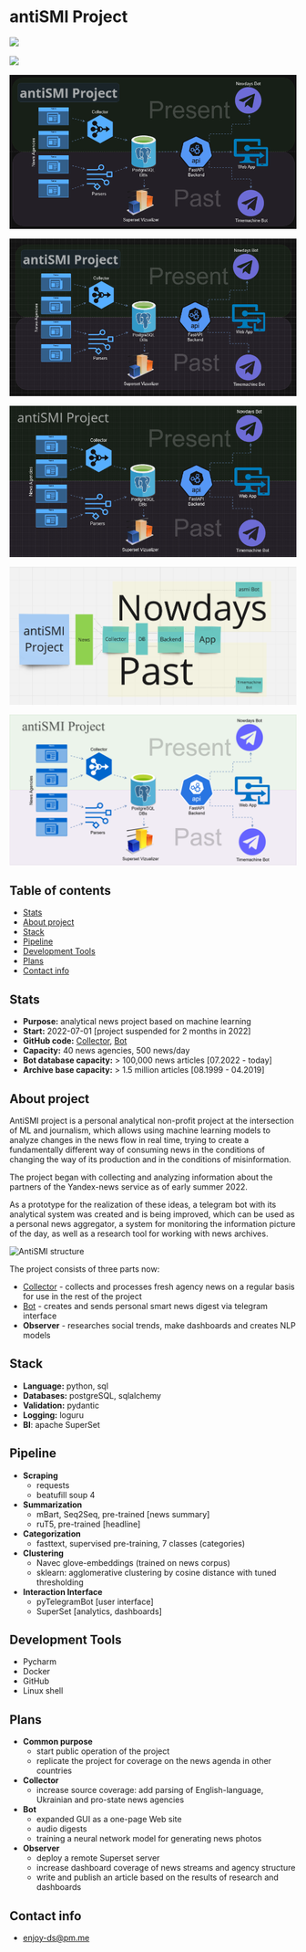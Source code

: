 # antiSMI Project

![](https://github.com/maxlethal/antiSMI-Bot/blob/master/img/bot_presentation.png?raw=true)

![](https://github.com/data-silence/antiSMI-backend/blob/master/img/projectus_5.png?raw=true)

![](https://github.com/data-silence/antiSMI-backend/blob/master/img/projectus_3.png?raw=true)

![](https://github.com/data-silence/antiSMI-backend/blob/master/img/projectus_2.png?raw=true)

![](https://github.com/data-silence/antiSMI-backend/blob/master/img/scheme_2.png?raw=true)

![](https://github.com/data-silence/antiSMI-backend/blob/master/img/scheme.png?raw=true)

![](https://github.com/data-silence/antiSMI-backend/blob/master/img/project.png?raw=true)

## Table of contents
* [Stats](#stats)
* [About project](#about-project)
* [Stack](#stack)
* [Pipeline](#pipeline)
* [Development Tools](#development-tools)
* [Plans](#plans)
* [Contact info](#contact-info)

## Stats

* **Purpose:** analytical news project based on machine learning
* **Start:** 2022-07-01 [project suspended for 2 months in 2022]
* **GitHub code:** [Collector](https://github.com/maxlethal/antiSMI-Collector), [Bot](https://github.com/maxlethal/antiSMI-Bot)  
* **Capacity:** 40 news agencies, 500 news/day
* **Bot database capacity:** > 100,000 news articles [07.2022 - today]
* **Archive base capacity:** > 1.5 million articles [08.1999 - 04.2019]

## About project

AntiSMI project is a personal analytical non-profit project at the intersection of ML and journalism, which allows using machine learning models to analyze changes in the news flow in real time, trying to create a fundamentally different way of consuming news in the conditions of changing the way of its production and in the conditions of misinformation.

The project began with collecting and analyzing information about the partners of the Yandex-news service as of early summer 2022. 

As a prototype for the realization of these ideas, a telegram bot with its analytical system was created and is being improved, which can be used as a personal news aggregator, a system for monitoring the information picture of the day, as well as a research tool for working with news archives.

![AntiSMI structure](https://github.com/maxlethal/antiSMI-Collector/blob/master/img/AntiSMI%20structure%20small.png?raw=true)

The project consists of three parts now:
*  [Collector](https://github.com/maxlethal/antiSMI-Collector) - collects and processes fresh agency news on a regular basis for use in the rest of the project 
*  [Bot](https://github.com/maxlethal/antiSMI-Bot) - creates and sends personal smart news digest via telegram interface 
* **Observer** - researches social trends, make dashboards and creates NLP models

## Stack

* **Language:** python, sql 
* **Databases:** postgreSQL, sqlalchemy
* **Validation:** pydantic
* **Logging:** loguru
* **BI**: apache SuperSet


## Pipeline

- **Scraping**
    - requests
    - beatufill soup 4
- **Summarization**
    - mBart, Seq2Seq, pre-trained [news summary]
    - ruT5, pre-trained [headline]
- **Categorization**
    - fasttext, supervised pre-training, 7 classes (categories)
- **Clustering**
    - Navec glove-embeddings (trained on news corpus)
    - sklearn: agglomerative clustering by cosine distance with tuned thresholding
- **Interaction Interface**
    - pyTelegramBot [user interface]
    - SuperSet [analytics, dashboards]

## Development Tools

- Pycharm
- Docker
- GitHub
- Linux shell


## Plans
- **Common purpose**
    - start public operation of the project 
    - replicate the project for coverage on the news agenda in other countries
- **Collector**
    - increase source coverage: add parsing of English-language, Ukrainian and pro-state news agencies 
- **Bot**
    - expanded GUI as a one-page Web site
    - audio digests
    - training a neural network model for generating news photos
- **Observer**
    - deploy a remote Superset server
    - increase dashboard coverage of news streams and agency structure
    - write and publish an article based on the results of research and dashboards

## Contact info
* enjoy-ds@pm.me
